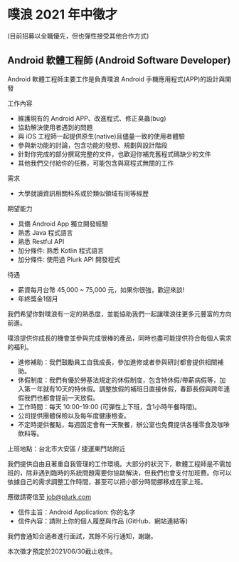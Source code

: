 

# 噗浪 2021 年中徵才
(目前招募以全職優先，但也彈性接受其他合作方式)

## Android 軟體工程師 (Android Software Developer)

Android 軟體工程師主要工作是負責噗浪 Android 手機應用程式(APP)的設計與開發

工作內容

* 維護現有的 Android APP、改進程式、修正臭蟲(bug)
* 協助解決使用者遇到的問題
* 與 iOS 工程師一起提供原生(native)且儘量一致的使用者體驗
* 參與新功能的討論，包含功能的發想、規劃與設計階段
* 針對你完成的部分撰寫完整的文件，也歡迎你補充舊程式碼缺少的文件
* 其他我們交付給你的任務，可能包含與寫程式無關的工作

需求

* 大學就讀資訊相關科系或於類似領域有同等經歷

期望能力

* 具備 Android App 獨立開發經驗
* 熟悉 Java 程式語言
* 熟悉 Restful API
* 加分條件: 熟悉 Kotlin 程式語言
* 加分條件: 使用過 Plurk API 開發程式

待遇

* 薪資每月台幣 45,000 ~ 75,000 元，如果你很強，歡迎來談!
* 年終獎金1個月

我們希望你對噗浪有一定的熟悉度，並能協助我們一起讓噗浪往更多元豐富的方向前進。

噗浪提供你成長的機會並參與完成很棒的產品，同時也盡可能提供符合每個人需求的福利。
 
* 進修補助：我們鼓勵員工自我成長，參加進修或者參與研討都會提供相關補助。
* 休假制度：我們有優於勞基法規定的休假制度，包含特休假/帶薪病假等，加入第一年就有10天的特休假。調整放假的補班日直接休假，春節長假與跨年連假我們也都會提前一天放假。
* 工作時間：每天 10:00-19:00 (可彈性上下班，含1小時午餐時間)。
* 公司提供團體保險以及每年度健康檢查。
* 不定時提供餐點，每週固定會有一天聚餐，辦公室也免費提供各種零食及咖啡飲料等。

上班地點：台北市大安區 / 捷運東門站附近

我們提供自由且著重自我管理的工作環境。大部分的狀況下，軟體工程師是不需加班的，除非遇到臨時的系統問題需要你協助解決，但我們也會支付加班費。你可以依據自己的需求調整工作時間，甚至可以把小部分時間挪移成在家上班。

應徵請寄信至 job@plurk.com

* 信件主旨：Android Application: 你的名字
* 信件內容：請附上你的個人履歷與作品 (GitHub、網站連結等)

我們會通知合適者進行面試，其餘不另行通知，謝謝。

本次徵才預定於2021/06/30截止收件。
